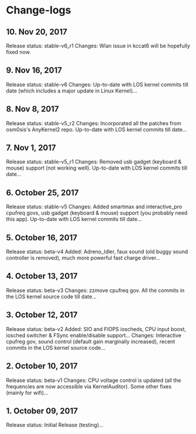 # Change-logs

## 10. Nov 20, 2017
Release status: stable-v6_r1
Changes: Wlan issue in kccat6 will be hopefully fixed now.

## 9. Nov 16, 2017
Release status: stable-v6
Changes: Up-to-date with LOS kernel commits till date (which includes a major update in Linux Kernel)...

## 8. Nov 8, 2017
Release status: stable-v5_r2
Changes: Incorporated all the patches from osm0sis's AnyKernel2 repo. Up-to-date with LOS kernel commits till date...

## 7. Nov 1, 2017
Release status: stable-v5_r1
Changes: Removed usb gadget (keyboard & mouse) support (not working well). Up-to-date with LOS kernel commits till date...

## 6. October 25, 2017
Release status: stable-v5
Changes: Added smartmax and interactive_pro cpufreq govs, usb gadget (keyboard & mouse) support (you probably need this app). Up-to-date with LOS kernel commits till date...

## 5. October 16, 2017
Release status: beta-v4
Added: Adreno_Idler, faux sound (old buggy sound controller is removed), much more powerful fast charge driver...

## 4. October 13, 2017
Release status: beta-v3
Changes: zzmove cpufreq gov. All the commits in the LOS kernel source code till date...

## 3. October 12, 2017
Release status: beta-v2
Added: SIO and FIOPS ioscheds, CPU input boost, iosched switcher & FSync enable/disable support...
Changes: Interactive cpufreg gov, sound control (default gain marginally increased), recent commits in the LOS kernel source code...

## 2. October 10, 2017
Release status: beta-v1
Changes: CPU voltage control is updated (all the frequencies are now accessible via KernelAuditor). Some other fixes (mainly for wifi)...

## 1. October 09, 2017
Release status: Initial Release (testing)...

